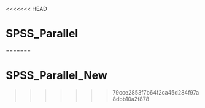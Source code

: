<<<<<<< HEAD
# SPSS_Parallel
=======
# SPSS_Parallel_New
>>>>>>> 79cce2853f7b64f2ca45d284f97a8dbb10a2f878
